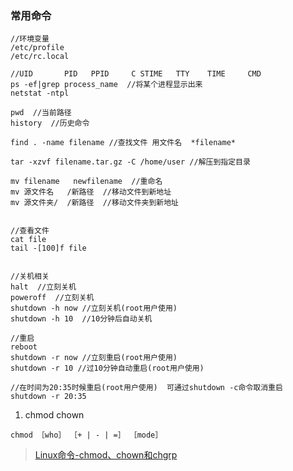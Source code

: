 

### 常用命令
```$java
//环境变量
/etc/profile
/etc/rc.local

//UID       PID   PPID     C STIME   TTY    TIME     CMD
ps -ef|grep process_name  //将某个进程显示出来
netstat -ntpl

pwd  //当前路径
history  //历史命令

find . -name filename //查找文件 用文件名  *filename*

tar -xzvf filename.tar.gz -C /home/user //解压到指定目录

mv filename   newfilename  //重命名
mv 源文件名   /新路径  //移动文件到新地址
mv 源文件夹/  /新路径  //移动文件夹到新地址


//查看文件
cat file
tail -[100]f file


//关机相关
halt  //立刻关机
poweroff  //立刻关机
shutdown -h now //立刻关机(root用户使用)
shutdown -h 10  //10分钟后自动关机

//重启
reboot 
shutdown -r now //立刻重启(root用户使用) 
shutdown -r 10 //过10分钟自动重启(root用户使用)

//在时间为20:35时候重启(root用户使用)  可通过shutdown -c命令取消重启
shutdown -r 20:35 

```

1.  chmod chown


```
chmod ［who］ ［+ | - | =］ ［mode］
```
> [Linux命令-chmod、chown和chgrp](http://www.cnblogs.com/xiohao/p/5877237.html)


 




